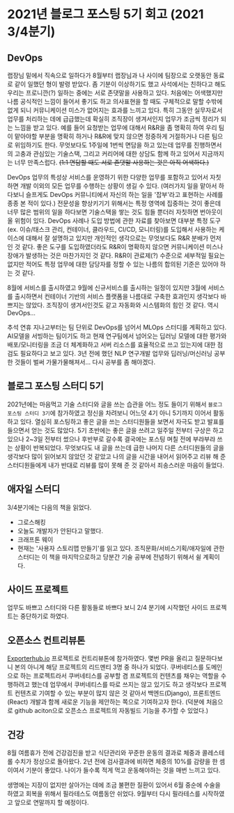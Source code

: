 # 2021년 블로그 포스팅 5기 회고 (2021 3/4분기)

## DevOps
랩장님 밑에서 직속으로 일하다가 8월부터 랩장님과 나 사이에 팀장으로 오랫동안 동료로 같이 일했던 형이 발령 받았다. 좀 기분이 이상하기도 했고 사석에서는 친하다고 해도 우리는 프로니깐(?) 일하는 중에는 서로 존댓말을 사용하고 있다. 처음에는 어색했지만 나름 공식적인 느낌이 들어서 좋기도 하고 의사표현을 할 때도 구체적으로 말할 수밖에 없게 되니 커뮤니케이션 미스가 없어지는 효과를 느끼고 있다. 특히 그동안 실무자로서 업무를 처리하는 데에 급급했는데 확실히 조직장이 생겨서인지 업무가 조금씩 정리가 되는 느낌을 받고 있다. 예를 들어 요청받는 업무에 대해서 R&R을 좀 명확히 하여 우리 팀이 맡아야할 부분을 명확히 하거나 R&R에 맞지 않으면 정중하게 거절하거나 다른 팀으로 위임하기도 한다. 무엇보다도 1주일에 1번씩 면담을 하고 있는데 업무를 진행하면서의 고충과 관심있는 기술스택, 그리고 커리어에 대한 상담도 함께 하고 있어서 지금까지는 너무 만족스럽다. ~~(1:1 면담할 때도 서로 존댓말 사용하는 것은 아직 어색하다.)~~

DevOps 업무의 특성상 서비스를 운영하기 위한 다양한 업무를 포함하고 있어서 자칫하면 개발 이외의 모든 업무를 수행하는 상황이 생길 수 있다. (여러가지 일을 맡아서 하다보니 슬프게도 DevOps 커뮤니티에서 자신의 하는 일을 '잡부'라고 표현하는 사례를 종종 본 적이 있다.) 전문성을 향상키기기 위해서는 특정 영역에 집중하는 것이 좋은데 너무 많은 범위의 일을 하다보면 기술스택을 쌓는 것도 힘들 뿐더러 자칫하면 번아웃이 올 위험이 있다. DevOps 사례나 도입 방법에 관한 자료를 찾아보면 대부분 특정 도구(ex. 이슈/태스크 관리, 컨테이너, 클라우드, CI/CD, 모니터링)를 도입해서 사용하는 케이스에 대해서 잘 설명하고 있지만 개인적인 생각으로는 무엇보다도 R&R 분배가 먼저인 것 같다. 좋은 도구를 도입하였더라도 R&R이 명확하지 않으면 커뮤니케이션 미스나 장애가 발생하는 것은 마찬가지인 것 같다. R&R이 관료제(?) 수준으로 세부적일 필요는 없지만 적어도 특정 업무에 대한 담당자를 정할 수 있는 나름의 합의된 기준은 있어야 하는 것 같다.

8월에 서비스를 출시하였고 9월에 신규서비스를 출시하는 일정이 있지만 3월에 서비스를 출시하면서 컨테이너 기반의 서비스 플랫폼을 나름대로 구축한 효과인지 생각보다 바쁘지는 않았다. 조직장이 생겨서인것도 같고 자동화와 시스템화의 힘인 것 같다. 역시 DevOps...

추석 연휴 지나고부터는 팀 단위로 DevOps를 넘어서 MLOps 스터디를 계획하고 있다. AI모델을 서빙하는 팀이기도 하고 현재 연구팀에서 넘어오는 딥러닝 모델에 대한 평가와 배포/모니터링을 조금 더 체계화하고 서버 리소스를 효율적으로 쓰고 있는지에 대한 점검도 필요하다고 보고 있다. 3년 전에 했던 NLP 연구개발 업무와 딥러닝/머신러닝 공부한 것들이 벌써 가물가물해져서... 다시 공부를 좀 해야겠다.  

## 블로그 포스팅 스터디 5기
2021년에는 마음먹고 기술 스터디와 글을 쓰는 습관을 어느 정도 들이기 위해서 `블로그 포스팅 스터디 3기`에 참가하였고 정신을 차려보니 어느덧 4기 아니 5기까지 이어서 활동하고 있다. 열심히 포스팅하고 좋은 글을 쓰는 스터디원들을 보면서 자극도 받고 발표를 들으면서 얻는 것도 많았다. 5기 초반에는 좋은 글을 쓰려고 일주일 전부터 구상은 하고 있으나 2~3일 전부터 썼으나 후반부로 갈수록 결국에는 포스팅 며칠 전에 부랴부랴 쓰는 상황이 반복되었다. 무엇보다도 내 글을 쓰는데 급한 나머지 다른 스터디원들의 글을 생각보다 많이 읽어보지 않았던 것 같았고 나의 글을 시간을 내어서 읽어주고 리뷰 해 준 스터디원들에게 내가 반대로 리뷰를 많이 못해 준 것 같아서 죄송스러운 마음이 들었다.

## 애자일 스터디
3/4분기에는 다음의 책을 읽었다.
- 그로스해킹
- 오늘도 개발자가 안된다고 말했다.
- 크래프톤 웨이
- 현재는 '사용자 스토리맵 만들기'를 읽고 있다. 조직문화/서비스기획/애자일에 관한 스터디는 이 책을 마지막으로하고 당분간 기술 공부에 전념하기 위해서 쉴 계획이다. 

## 사이드 프로젝트
업무도 바쁘고 스터디와 다른 활동들로 바쁘다 보니 2/4 분기에 시작했던 사이드 프로젝트는 중단하기로 하였다. 

## 오픈소스 컨트리뷰톤
[Exporterhub.io](https://exporterhub.io/) 프로젝트로 컨트리뷰톤에 참가하였다. 몇번 PR을 올리고 질문하다보니 본의 아니게 해당 프로젝트의 리드멘티 3명 중 하나가 되었다. 쿠버네티스를 도메인으로 하는 프로젝트라서 쿠버네티스를 공부할 겸 프로젝트의 컨텐츠를 채우는 역할을 수행하려고 했는데 업무에서 쿠버네티스를 따로 쓰지는 않고 있기도 하고 생각보다 프로젝트 컨텐츠로 기여할 수 있는 부분이 많지 않은 것 같아서 백엔드(Django), 프론트엔드(React) 개발과 함께 새로운 기능을 제안하는 쪽으로 기여하고자 한다. (덕분에 처음으로 github aciton으로 오픈소스 프로젝트의 자동빌드 기능을 추가할 수 있었다.)

## 건강
8월 여름휴가 전에 건강검진을 받고 식단관리와 꾸준한 운동의 결과로 체중과 콜레스테롤 수치가 정상으로 돌아왔다. 2년 전에 검사결과에 비하면 체중의 10%를 감량을 한 셈이여서 기분이 좋았다. 나이가 들수록 적게 먹고 운동해야하는 것을 매번 느끼고 있다.

생명에는 지장이 없지만 살아가는 데에 조금 불편한 질환이 있어서 6월 중순에 수술을 하였고 회복을 위해서 필라테스도 여름동안 쉬었다. 9월부터 다시 필라테스를 시작하였고 앞으로 연말까지 할 예정이다.